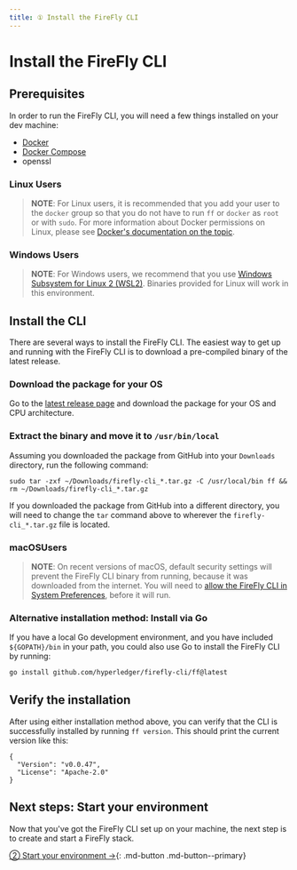 ```yaml
---
title: ① Install the FireFly CLI
---
```


# Install the FireFly CLI

## Prerequisites

In order to run the FireFly CLI, you will need a few things installed on your dev machine:

- [Docker](https://www.docker.com/)
- [Docker Compose](https://docs.docker.com/compose/)
- openssl

### Linux Users

> **NOTE**: For Linux users, it is recommended that you add your user to the `docker` group so that you do not have to run `ff` or `docker` as `root` or with `sudo`. For more information about Docker permissions on Linux, please see [Docker's documentation on the topic](https://docs.docker.com/engine/install/linux-postinstall/).

### Windows Users

> **NOTE**: For Windows users, we recommend that you use [Windows Subsystem for Linux 2 (WSL2)](https://docs.microsoft.com/en-us/windows/wsl/). Binaries provided for Linux will work in this environment.

## Install the CLI

There are several ways to install the FireFly CLI. The easiest way to get up and running with the FireFly CLI is to download a pre-compiled binary of the latest release.

### Download the package for your OS

Go to the [latest release page](https://github.com/hyperledger/firefly-cli/releases/latest) and download the package for your OS and CPU architecture.

### Extract the binary and move it to `/usr/bin/local`

Assuming you downloaded the package from GitHub into your `Downloads` directory, run the following command:

```
sudo tar -zxf ~/Downloads/firefly-cli_*.tar.gz -C /usr/local/bin ff && rm ~/Downloads/firefly-cli_*.tar.gz
```

If you downloaded the package from GitHub into a different directory, you will need to change the `tar` command above to wherever the `firefly-cli_*.tar.gz` file is located.

### macOSUsers

> **NOTE**: On recent versions of macOS, default security settings will prevent the FireFly CLI binary from running, because it was downloaded from the internet. You will need to [allow the FireFly CLI in System Preferences](https://github.com/hyperledger/firefly-cli/blob/main/docs/mac_help.md), before it will run.

### Alternative installation method: Install via Go

If you have a local Go development environment, and you have included `${GOPATH}/bin` in your path, you could also use Go to install the FireFly CLI by running:

```sh
go install github.com/hyperledger/firefly-cli/ff@latest
```

## Verify the installation

After using either installation method above, you can verify that the CLI is successfully installed by running `ff version`. This should print the current version like this:

```
{
  "Version": "v0.0.47",
  "License": "Apache-2.0"
}
```

## Next steps: Start your environment

Now that you've got the FireFly CLI set up on your machine, the next step is to create and start a FireFly stack.

[② Start your environment →](setup_env.md){: .md-button .md-button--primary}
